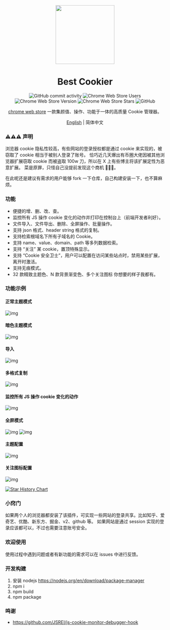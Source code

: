 <div align="center">

<img src="https://github.com/Dolov/chrome-best-cookier/blob/main/assets/icon.png?raw=true" width="186" />

# Best Cookier

![GitHub commit activity](https://img.shields.io/github/commit-activity/y/dolov/chrome-best-cookier)
![Chrome Web Store Users](https://img.shields.io/chrome-web-store/users/eijnnomioacbbnkffmhnbpbocoajcage)
![Chrome Web Store Version](https://img.shields.io/chrome-web-store/v/eijnnomioacbbnkffmhnbpbocoajcage)
![Chrome Web Store Stars](https://img.shields.io/chrome-web-store/stars/eijnnomioacbbnkffmhnbpbocoajcage)
![GitHub](https://img.shields.io/github/license/dolov/chrome-best-cookier)

</div>

<div align="center">

[chrome web store](https://chromewebstore.google.com/detail/best-cookier/eijnnomioacbbnkffmhnbpbocoajcage) 一款集颜值、操作、功能于一体的高质量 Cookie 管理器。

[English](https://github.com/Dolov/chrome-best-cookier/blob/main/README.en-US.md) | 简体中文

</div>

### ⚠️⚠️⚠️ 声明

浏览器 cookie 隐私性较高，有些网站的登录授权都是通过 cookie 来实现的，被窃取了 cookie 相当于被别人登录了账号。
恰巧近几天爆出有币圈大佬因被其他浏览器扩展窃取 cookie 而被盗取 100w 刀，所以在 X 上有些博主将该扩展定性为恶意扩展。
菜是原罪，只怪自己没提前发现这个商机 🤣🤣🤣。

在此呢还是建议有需求的用户能够 fork 一下仓库，自己构建安装一下，也不算麻烦。

### 功能

- 便捷的增、删、改、查。
- 监控所有 JS 操作 cookie 变化的动作并打印在控制台上（前端开发者利好）。
- 文件导入、文件导出、删除、全屏操作、批量操作。
- 支持 json 格式、header string 格式的复制。
- 支持检索根域名下所有子域名的 Cookie。
- 支持 name、value、domain、path 等多列数据检索。
- 支持 “关注” 某 cookie，置顶特殊显示。
- 支持 “Cookie 安全卫士”，用户可以配置在访问某些站点时，禁用某些扩展，离开时激活。
- 支持无痕模式。
- 32 款精致主题色、N 款背景渐变色、多个关注图标 你想要的样子我都有。

### 功能示例

#### 正常主题模式

![img](./screentshots/WX20240530-102617@2x.png)

#### 暗色主题模式

![img](./screentshots/WX20240530-102704@2x.png)

#### 导入

![img](./screentshots/WX20240530-102858@2x.png)

#### 多格式复制

![img](./screentshots/WX20240629-005257@2x.png)

#### 监控所有 JS 操作 cookie 变化的动作

![img](./screentshots/WX20240531-161045@2x.png)

#### 全屏模式

![img](./screentshots/WX20240530-102025@2x.png)
![img](./screentshots/WX20240530-102038@2x.png)

#### 主题配置

![img](./screentshots/WX20240530-101855@2x.png)

#### 关注图标配置

![img](./screentshots/WX20240530-104119@2x.png)

[![Star History Chart](https://api.star-history.com/svg?repos=Dolov/chrome-best-cookier&type=Date)](https://star-history.com/#Dolov/chrome-best-cookier&Date)

### 小窍门

如果两个人的浏览器都安装了该插件，可实现一些网站的登录共享。比如知乎、爱奇艺、优酷、新东方、掘金、v2、github 等。
如果网站是通过 session 实现的登录应该都可以，不过也需要注意账号安全。

### 欢迎使用

使用过程中遇到问题或者有新功能的需求可以在 issues 中进行反馈。

### 开发构建

1. 安装 nodejs https://nodejs.org/en/download/package-manager
2. npm i
3. npm build
4. npm package

### 鸣谢

- https://github.com/JSREI/js-cookie-monitor-debugger-hook
